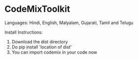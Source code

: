 # CodeMixToolkit
Languages: Hindi, English, Malyalam, Gujarati, Tamil and Telugu

Install Instructions:
1. Download the dist directory
2. Do pip install 'location of dist'
3. You can import codemix in your code now
